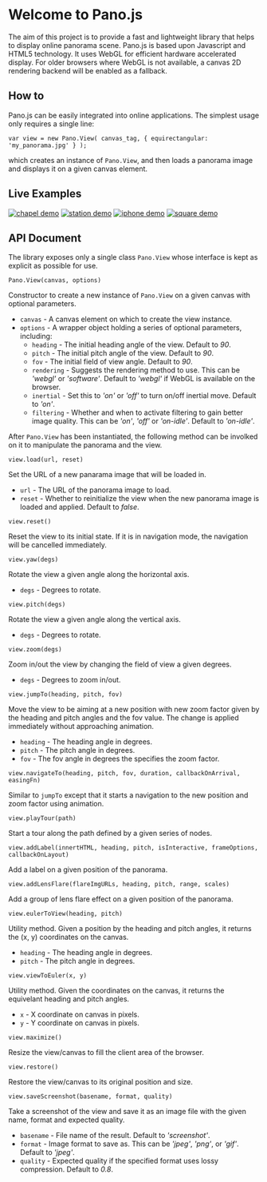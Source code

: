 Welcome to Pano.js
==================

The aim of this project is to provide a fast and lightweight library that helps to display online panorama scene. Pano.js is based upon Javascript and HTML5 technology. It uses WebGL for efficient hardware accelerated display. For older browsers where WebGL is not available, a canvas 2D rendering backend will be enabled as a fallback.

How to
------

Pano.js can be easily integrated into online applications. The simplest usage only requires a single line:

    var view = new Pano.View( canvas_tag, { equirectangular: 'my_panorama.jpg' } );

which creates an instance of `Pano.View`, and then loads a panorama image and displays it on a given canvas element.

Live Examples
-------------

[![chapel demo](https://raw.github.com/humu2009/Pano.js/master/screenshots/chapel.jpg)](http://humu2009.github.io/Pano.js/examples/basic.html)
[![station demo](https://raw.github.com/humu2009/Pano.js/master/screenshots/station.jpg)](http://humu2009.github.io/Pano.js/examples/software_rendering.html)
[![iphone demo](https://raw.github.com/humu2009/Pano.js/master/screenshots/iphone.jpg)](http://humu2009.github.io/Pano.js/examples/css3d.html)
[![square demo](https://raw.github.com/humu2009/Pano.js/master/screenshots/square.jpg)](http://humu2009.github.io/Pano.js/examples/labeling.html)

API Document
---

The library exposes only a single class `Pano.View` whose interface is kept as explicit as possible for use.

```
Pano.View(canvas, options)
```

Constructor to create a new instance of `Pano.View` on a given canvas with optional parameters.
* `canvas` - A canvas element on which to create the view instance.
* `options` - A wrapper object holding a series of optional parameters, including:
  * `heading` - The initial heading angle of the view. Default to _90_.
  * `pitch` - The initial pitch angle of the view. Default to _90_.
  * `fov` - The initial field of view angle. Default to _90_.
  * `rendering` - Suggests the rendering method to use. This can be _'webgl'_ or _'software'_. Default to _'webgl'_ if WebGL is available on the browser.
  * `inertial` - Set this to _'on'_ or _'off'_ to turn on/off inertial move. Default to _'on'_.
  * `filtering` - Whether and when to activate filtering to gain better image quality. This can be _'on'_, _'off'_ or _'on-idle'_. Default to _'on-idle'_.

After `Pano.View` has been instantiated, the following method can be involked on it to manipulate the panorama and the view.

```
view.load(url, reset)
```

Set the URL of a new panarama image that will be loaded in.
* `url` - The URL of the panorama image to load.
* `reset` - Whether to reinitialize the view when the new panorama image is loaded and applied. Default to _false_. 

```
view.reset()
```

Reset the view to its initial state. If it is in navigation mode, the navigation will be cancelled immediately.

```
view.yaw(degs)
```

Rotate the view a given angle along the horizontal axis.
* `degs` - Degrees to rotate.

```
view.pitch(degs)
```

Rotate the view a given angle along the vertical axis.
* `degs` - Degrees to rotate.

```
view.zoom(degs)
```

Zoom in/out the view by changing the field of view a given degrees.
* `degs` - Degrees to zoom in/out.

```
view.jumpTo(heading, pitch, fov)
```

Move the view to be aiming at a new position with new zoom factor given by the heading and pitch angles and the fov value. The change is applied immediately without approaching animation.

* `heading` - The heading angle in degrees.
* `pitch` - The pitch angle in degrees.
* `fov` - The fov angle in degrees the specifies the zoom factor.

```
view.navigateTo(heading, pitch, fov, duration, callbackOnArrival, easingFn)
```

Similar to `jumpTo` except that it starts a navigation to the new position and zoom factor using animation.

```
view.playTour(path)
```

Start a tour along the path defined by a given series of nodes.

```
view.addLabel(innertHTML, heading, pitch, isInteractive, frameOptions, callbackOnLayout)
```

Add a label on a given position of the panorama.

```
view.addLensFlare(flareImgURLs, heading, pitch, range, scales)
```

Add a group of lens flare effect on a given position of the panorama.

```
view.eulerToView(heading, pitch)
```

Utility method. Given a position by the heading and pitch angles, it returns the (x, y) coordinates on the canvas.
* `heading` - The heading angle in degrees.
* `pitch` - The pitch angle in degrees.

```
view.viewToEuler(x, y)
```

Utility method. Given the coordinates on the canvas, it returns the equivelant heading and pitch angles.
* `x` - X coordinate on canvas in pixels.
* `y` - Y coordinate on canvas in pixels.

```
view.maximize()
```

Resize the view/canvas to fill the client area of the browser.

```
view.restore()
```

Restore the view/canvas to its original position and size.

```
view.saveScreenshot(basename, format, quality)
```

Take a screenshot of the view and save it as an image file with the given name, format and expected quality.
* `basename` - File name of the result. Default to _'screenshot'_.
* `format` - Image format to save as. This can be _'jpeg'_, _'png'_, or _'gif'_. Default to _'jpeg'_.
* `quality` - Expected quality if the specified format uses lossy compression. Default to _0.8_.
